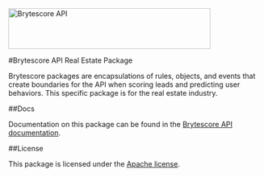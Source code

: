 <img src="http://brytecore.com/bc/products/dotcom/themes/big_data/images/brytescore-logo-@2x.png" width="400" height="81" alt="Brytescore API">

#Brytescore API Real Estate Package

Brytescore packages are encapsulations of rules, objects, and events that create boundaries for the API when scoring
leads and predicting user behaviors. This specific package is for the real estate industry.

##Docs

Documentation on this package can be found in the [Brytescore API documentation](http://www.brytecore.com/docs/real-estate-package).

##License

This package is licensed under the [Apache license](LICENSE.md).



